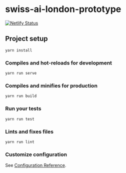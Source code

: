 # swiss-ai-london-prototype

[![Netlify Status](https://api.netlify.com/api/v1/badges/c66c76aa-c41f-4e96-8140-bdc00565b7ad/deploy-status)](https://app.netlify.com/sites/swiss-ai/deploys)

## Project setup
```
yarn install
```

### Compiles and hot-reloads for development
```
yarn run serve
```

### Compiles and minifies for production
```
yarn run build
```

### Run your tests
```
yarn run test
```

### Lints and fixes files
```
yarn run lint
```

### Customize configuration
See [Configuration Reference](https://cli.vuejs.org/config/).
